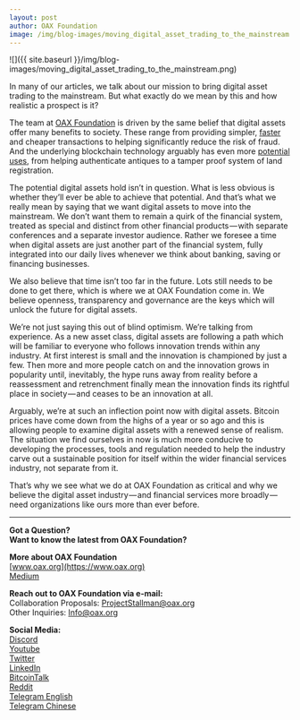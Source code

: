 ```yaml
---
layout: post
author: OAX Foundation
image: /img/blog-images/moving_digital_asset_trading_to_the_mainstream.png
---
```

![]({{ site.baseurl }}/img/blog-images/moving_digital_asset_trading_to_the_mainstream.png)

In many of our articles, we talk about our mission to bring digital asset trading to the mainstream. But what exactly do we mean by this and how realistic a prospect is it?

The team at [OAX Foundation](https://www.oax.org/en) is driven by the same belief that digital assets offer many benefits to society. These range from providing simpler, [faster](https://medium.com/@OAX_Foundation/oax-reaches-major-technology-milestone-now-its-time-to-partner-up-20aaee18ddcd) and cheaper transactions to helping significantly reduce the risk of fraud. And the underlying blockchain technology arguably has even more [potential uses](https://medium.com/@OAX_Foundation/security-token-offerings-global-regulators-move-to-raise-investor-understanding-ff053dcd1e4f), from helping authenticate antiques to a tamper proof system of land registration.

The potential digital assets hold isn’t in question. What is less obvious is whether they’ll ever be able to achieve that potential. And that’s what we really mean by saying that we want digital assets to move into the mainstream. We don’t want them to remain a quirk of the financial system, treated as special and distinct from other financial products — with separate conferences and a separate investor audience. Rather we foresee a time when digital assets are just another part of the financial system, fully integrated into our daily lives whenever we think about banking, saving or financing businesses.

We also believe that time isn’t too far in the future. Lots still needs to be done to get there, which is where we at OAX Foundation come in. We believe openness, transparency and governance are the keys which will unlock the future for digital assets.

We’re not just saying this out of blind optimism. We’re talking from experience. As a new asset class, digital assets are following a path which will be familiar to everyone who follows innovation trends within any industry. At first interest is small and the innovation is championed by just a few. Then more and more people catch on and the innovation grows in popularity until, inevitably, the hype runs away from reality before a reassessment and retrenchment finally mean the innovation finds its rightful place in society — and ceases to be an innovation at all.

Arguably, we’re at such an inflection point now with digital assets. Bitcoin prices have come down from the highs of a year or so ago and this is allowing people to examine digital assets with a renewed sense of realism. The situation we find ourselves in now is much more conducive to developing the processes, tools and regulation needed to help the industry carve out a sustainable position for itself within the wider financial services industry, not separate from it.

That’s why we see what we do at OAX Foundation as critical and why we believe the digital asset industry — and financial services more broadly — need organizations like ours more than ever before.

---

**Got a Question?**  
**Want to know the latest from OAX Foundation?**  

**More about OAX Foundation**  
[www.oax.org](https://www.oax.org)  
[Medium](https://medium.com/@OAX_Foundation)  

**Reach out to OAX Foundation via e-mail:**  
Collaboration Proposals: [ProjectStallman@oax.org](mailto:ProjectStallman@oax.org)  
Other Inquiries: [Info@oax.org](mailto:Info@oax.org)  

**Social Media:**  
[Discord](https://discordapp.com/invite/ZH5YHkb)  
[Youtube](https://bit.ly/2Bvsk73)  
[Twitter](https://twitter.com/OAX_Foundation)  
[LinkedIn](https://www.linkedin.com/company/oax-foundation/)  
[BitcoinTalk](http://bitcointalk.org/index.php?topic=1943946)  
[Reddit](https://www.reddit.com/r/OpenANX/)  
[Telegram English](https://t.me/openanxteam)  
[Telegram Chinese](https://t.me/oax_cn)  